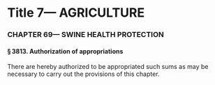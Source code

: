 
# Title 7— AGRICULTURE
### CHAPTER 69— SWINE HEALTH PROTECTION
#### § 3813. Authorization of appropriations

There are hereby authorized to be appropriated such sums as may be necessary to carry out the provisions of this chapter.
